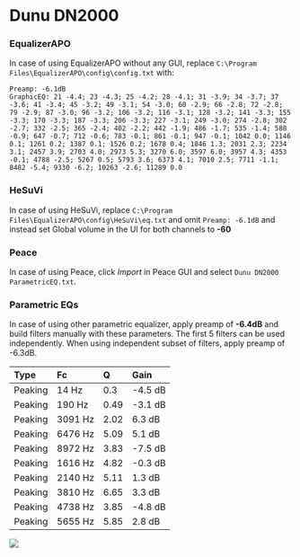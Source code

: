 # Dunu DN2000

### EqualizerAPO
In case of using EqualizerAPO without any GUI, replace `C:\Program Files\EqualizerAPO\config\config.txt`
with:
```
Preamp: -6.1dB
GraphicEQ: 21 -4.4; 23 -4.3; 25 -4.2; 28 -4.1; 31 -3.9; 34 -3.7; 37 -3.6; 41 -3.4; 45 -3.2; 49 -3.1; 54 -3.0; 60 -2.9; 66 -2.8; 72 -2.8; 79 -2.9; 87 -3.0; 96 -3.2; 106 -3.2; 116 -3.1; 128 -3.2; 141 -3.3; 155 -3.3; 170 -3.3; 187 -3.3; 206 -3.3; 227 -3.1; 249 -3.0; 274 -2.8; 302 -2.7; 332 -2.5; 365 -2.4; 402 -2.2; 442 -1.9; 486 -1.7; 535 -1.4; 588 -0.9; 647 -0.7; 712 -0.6; 783 -0.1; 861 -0.1; 947 -0.1; 1042 0.0; 1146 0.1; 1261 0.2; 1387 0.1; 1526 0.2; 1678 0.4; 1846 1.3; 2031 2.3; 2234 3.1; 2457 3.9; 2703 4.0; 2973 5.3; 3270 6.0; 3597 6.0; 3957 4.3; 4353 -0.1; 4788 -2.5; 5267 0.5; 5793 3.6; 6373 4.1; 7010 2.5; 7711 -1.1; 8482 -5.4; 9330 -6.2; 10263 -2.6; 11289 0.0
```

### HeSuVi
In case of using HeSuVi, replace `C:\Program Files\EqualizerAPO\config\HeSuVi\eq.txt` and omit `Preamp:
-6.1dB` and instead set Global volume in the UI for both channels to **-60**

### Peace
In case of using Peace, click *Import* in Peace GUI and select `Dunu DN2000 ParametricEQ.txt`.

### Parametric EQs
In case of using other parametric equalizer, apply preamp of **-6.4dB** and build filters manually
with these parameters. The first 5 filters can be used independently.
When using independent subset of filters, apply preamp of -6.3dB.

| Type    | Fc      |    Q | Gain    |
|:--------|:--------|:-----|:--------|
| Peaking | 14 Hz   | 0.3  | -4.5 dB |
| Peaking | 190 Hz  | 0.49 | -3.1 dB |
| Peaking | 3091 Hz | 2.02 | 6.3 dB  |
| Peaking | 6476 Hz | 5.09 | 5.1 dB  |
| Peaking | 8972 Hz | 3.83 | -7.5 dB |
| Peaking | 1616 Hz | 4.82 | -0.3 dB |
| Peaking | 2140 Hz | 5.11 | 1.3 dB  |
| Peaking | 3810 Hz | 6.65 | 3.3 dB  |
| Peaking | 4738 Hz | 3.85 | -4.8 dB |
| Peaking | 5655 Hz | 5.85 | 2.8 dB  |

![](https://raw.githubusercontent.com/jaakkopasanen/AutoEq/master/results/innerfidelity/sbaf-serious/Dunu%20DN2000/Dunu%20DN2000.png)